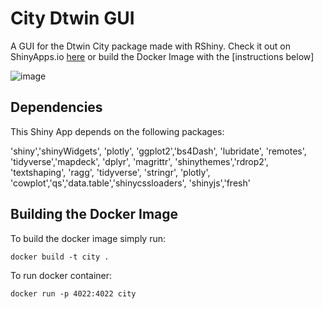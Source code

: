 # City Dtwin GUI

A GUI for the Dtwin City package made with RShiny. Check it out on ShinyApps.io [here](https://benyamindsmith.shinyapps.io/starBlissGUI/) or build the Docker Image with the [instructions below]

![image](https://user-images.githubusercontent.com/46410142/224387785-553a101d-b722-494c-b7a6-1dada177ee74.png)

## Dependencies

This Shiny App depends on the following packages:

'shiny','shinyWidgets', 'plotly', 'ggplot2','bs4Dash', 'lubridate', 'remotes', 'tidyverse','mapdeck',  'dplyr', 'magrittr', 
'shinythemes','rdrop2', 'textshaping', 'ragg', 'tidyverse', 'stringr', 'plotly', 'cowplot','qs','data.table','shinycssloaders', 'shinyjs','fresh'


## Building the Docker Image

To build the docker image simply run:

```
docker build -t city .
```

To run docker container: 

```
docker run -p 4022:4022 city

```

